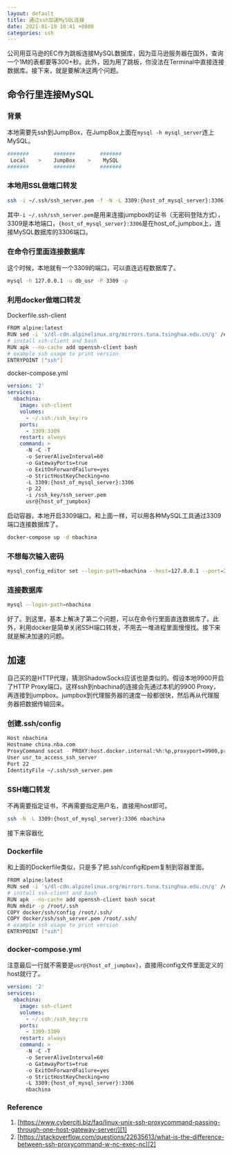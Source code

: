 ```yaml
---
layout: default
title: 通过ssh加速MySQL连接
date: 2021-01-19 10:41 +0800
categories: ssh
---
```


公司用亚马逊的EC作为跳板连接MySQL数据库，因为亚马逊服务器在国外，查询一个1M的表都要等300+秒。此外，因为用了跳板，你没法在Terminal中直接连接数据库。接下来，就是要解决这两个问题。

## 命令行里连接MySQL

### 背景

本地需要先ssh到JumpBox，在JumpBox上面在`mysql -h mysql_server`连上MySQL。

```bash
#######        #######        #######
 Local    >    JumpBox    >    MySQL
#######        #######        #######

```

### 本地用SSL做端口转发

```bash
ssh -i ~/.ssh/ssh_server.pem -f -N -L 3309:{host_of_mysql_server}:3306 usr@{host_of_jumpbox}
```

其中`-i ~/.ssh/ssh_server.pem`是用来连接jumpbox的证书（无密码登陆方式），3309是本地端口，`{host_of_mysql_server}:3306`是在host_of_jumpbox上，连接MySQL数据库的3306端口。


### 在命令行里面连接数据库

这个时候，本地就有一个3309的端口，可以直连远程数据库了。

```bash
mysql -h 127.0.0.1 -u db_usr -P 3309 -p
```

### 利用docker做端口转发

Dockerfile.ssh-client
```bash
FROM alpine:latest
RUN sed -i 's/dl-cdn.alpinelinux.org/mirrors.tuna.tsinghua.edu.cn/g' /etc/apk/repositories
# install ssh-client and bash
RUN apk --no-cache add openssh-client bash
# example ssh usage to print version
ENTRYPOINT ["ssh"]
```

docker-compose.yml
```yml
version: '2'
services:
  nbachina:
    image: ssh-client
    volumes:
      - ~/.ssh:/ssh_key:ro
    ports: 
      - 3309:3309
    restart: always
    command: >
      -N -C -T
      -o ServerAliveInterval=60
      -o GatewayPorts=true
      -o ExitOnForwardFailure=yes
      -o StrictHostKeyChecking=no
      -L 3309:{host_of_mysql_server}:3306
      -p 22
      -i /ssh_key/ssh_server.pem
      usr@{host_of_jumpbox}
```

启动容器，本地开启3309端口。和上面一样，可以用各种MySQL工具通过3309端口连接数据库了。

```bash
docker-compose up -d nbachina
```

### 不想每次输入密码

```bash
mysql_config_editor set --login-path=nbachina --host=127.0.0.1 --port=3309 --user=username --password
```

### 连接数据库

```bash
mysql --login-path=nbachina
```

好了。到这里，基本上解决了第二个问题，可以在命令行里面直连数据库了。此外，利用docker是简单关闭SSH端口转发，不用去一堆进程里面慢慢找。接下来就是解决加速的问题。

## 加速

自己买的是HTTP代理，猜测ShadowSocks应该也是类似的。假设本地9900开启了HTTP Proxy端口。这样ssh到nbachina的连接会先通过本机的9900 Proxy，再连接到jumpbox。jumpbox到代理服务器的速度一般都很快，然后再从代理服务器把数据传输回来。

### 创建.ssh/config

```bash
Host nbachina
Hostname china.nba.com
ProxyCommand socat - PROXY:host.docker.internal:%h:%p,proxyport=9900,proxyauth=proxy_usr:proxy_pwd
User usr_to_access_ssh_server
Port 22
IdentityFile ~/.ssh/ssh_server.pem
```

### SSH端口转发

不再需要指定证书，不再需要指定用户名，直接用host即可。

```bash
ssh -N -L 3309:{host_of_mysql_server}:3306 nbachina
```

接下来容器化

### Dockerfile

和上面的Dockerfile类似，只是多了把.ssh/config和pem复制到容器里面。

```bash
FROM alpine:latest
RUN sed -i 's/dl-cdn.alpinelinux.org/mirrors.tuna.tsinghua.edu.cn/g' /etc/apk/repositories
# install ssh-client and bash
RUN apk --no-cache add openssh-client bash socat
RUN mkdir -p /root/.ssh
COPY docker/ssh/config /root/.ssh/
COPY docker/ssh/ssh_server.pem /root/.ssh/
# example ssh usage to print version
ENTRYPOINT ["ssh"]
```

### docker-compose.yml

注意最后一行就不需要是`usr@{host_of_jumpbox}`，直接用config文件里面定义的host就行了。

```yml
version: '2'
services:
  nbachina:
    image: ssh-client
    volumes:
      - ~/.ssh:/ssh_key:ro
    ports: 
      - 3309:3309
    restart: always
    command: >
      -N -C -T
      -o ServerAliveInterval=60
      -o GatewayPorts=true
      -o ExitOnForwardFailure=yes
      -o StrictHostKeyChecking=no
      -L 3309:{host_of_mysql_server}:3306
      nbachina
```

### Reference

1. [https://www.cyberciti.biz/faq/linux-unix-ssh-proxycommand-passing-through-one-host-gateway-server/][1]
2. [https://stackoverflow.com/questions/22635613/what-is-the-difference-between-ssh-proxycommand-w-nc-exec-nc][2]


[1]: https://www.cyberciti.biz/faq/linux-unix-ssh-proxycommand-passing-through-one-host-gateway-server/
[2]: https://stackoverflow.com/questions/22635613/what-is-the-difference-between-ssh-proxycommand-w-nc-exec-nc